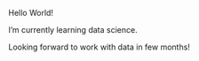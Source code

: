 Hello World!

I’m currently learning data science.

Looking forward to work with data in few months!


